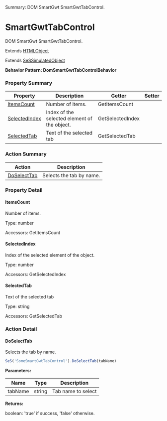 Summary: DOM SmartGwt SmartGwtTabControl.

# SmartGwtTabControl

DOM SmartGwt SmartGwtTabControl.
 
Extends [HTMLObject](HTMLObject.md)

Extends [SeSSimulatedObject](SeSSimulatedObject.md)





**Behavior Pattern: DomSmartGwtTabControlBehavior**


<!-- ============================== property summary ========================== -->

  

### Property Summary

| **Property** | **Description** | **Getter** | **Setter** |
| ------------ | --------------- | ---------- | ---------- |
| [ItemsCount](#itemscount) | Number of items. | GetItemsCount |  |
| [SelectedIndex](#selectedindex) | Index of the selected element of the object. | GetSelectedIndex |  |
| [SelectedTab](#selectedtab) | Text of the selected tab | GetSelectedTab |  |



  
<!-- ============================== action summary ========================== -->



### Action Summary

|  **Action** | **Description** | 
| ----------- | --------------- |
|  [DoSelectTab](#doselecttab) | Selects the tab by name. |




<!-- ============================== property detail ========================== -->
  
### Property Detail
    
<a name="ItemsCount"></a>
#### ItemsCount


Number of items.

      
  
      
Type: number
      
      
Accessors: GetItemsCount
      
    
<a name="SelectedIndex"></a>
#### SelectedIndex


Index of the selected element of the object.

      
  
      
Type: number
      
      
Accessors: GetSelectedIndex
      
    
<a name="SelectedTab"></a>
#### SelectedTab


Text of the selected tab

      
  
      
Type: string
      
      
Accessors: GetSelectedTab
      
    
  
  
<!-- ============================== action detail ========================== -->
  
### Action Detail
    
<a name="DoSelectTab"></a>    
#### DoSelectTab

Selects the tab by name.

```javascript
SeS('SomeSmartGwtTabControl').DoSelectTab(tabName)
```


**Parameters:**

|  **Name** | **Type** | **Description** |
| ---------- | -------- | --------------- |
| tabName | string |  Tab name to select |




**Returns:**

boolean: 'true' if success, 'false' otherwise.



<a name="see.also.smartgwttabcontrol.doselecttab"></a>

  

